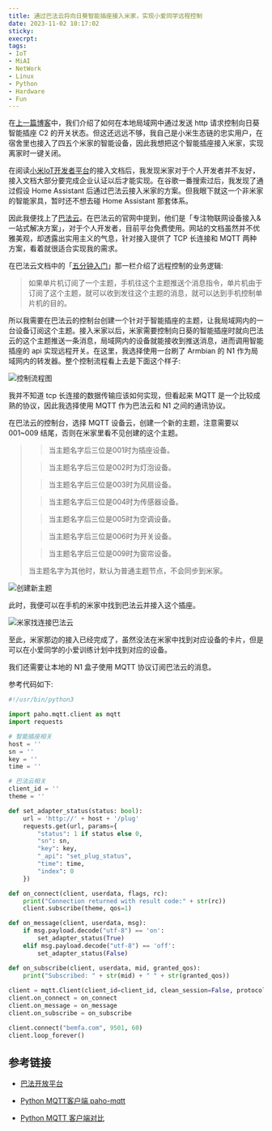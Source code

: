 ```yaml
---
title: 通过巴法云将向日葵智能插座接入米家，实现小爱同学远程控制
date: 2023-11-02 10:17:02
sticky:
execrpt:
tags:
- IoT
- MiAI
- NetWork
- Linux
- Python
- Hardware
- Fun
---
```


在[上一篇博客](/2023/11/01/unveiling-sunflower-smart-adapter-api-intercepting-utilizing-api-android-packet-sniffing/)中，我们介绍了如何在本地局域网中通过发送 http 请求控制向日葵智能插座 C2 的开关状态。但这还远远不够，我自己是小米生态链的忠实用户，在宿舍里也接入了四五个米家的智能设备，因此我想把这个智能插座接入米家，实现离家时一键关闭。

在阅读[小米IoT开发者平台](https://iot.mi.com/)的接入文档后，我发现米家对于个人开发者并不友好，接入文档大部分要完成企业认证以后才能实现。在谷歌一番搜索过后，我发现了通过假设 Home Assistant 后通过巴法云接入米家的方案。但我眼下就这一个非米家的智能家具，暂时还不想去碰 Home Assistant 那套体系。

因此我便找上了[巴法云](https://cloud.bemfa.com/)。在巴法云的官网中提到，他们是「专注物联网设备接入&一站式解决方案」，对于个人开发者，目前平台免费使用。网站的文档虽然并不优雅美观，却透露出实用主义的气息，针对接入提供了 TCP 长连接和 MQTT 两种方案，看着就很适合实现我的需求。

在巴法云文档中的「[五分钟入门](https://cloud.bemfa.com/docs/#/?id=_21-%e8%ae%a2%e9%98%85%e5%8f%91%e5%b8%83%e6%a8%a1%e5%bc%8f)」那一栏介绍了远程控制的业务逻辑:

> 如果单片机订阅了一个主题，手机往这个主题推送个消息指令，单片机由于订阅了这个主题，就可以收到发往这个主题的消息，就可以达到手机控制单片机的目的。

所以我需要在巴法云的控制台创建一个针对于智能插座的主题，让我局域网内的一台设备订阅这个主题。接入米家以后，米家需要控制向日葵的智能插座时就向巴法云的这个主题推送一条消息，局域网内的设备就能接收到推送消息，进而调用智能插座的 api 实现远程开关。在这里，我选择使用一台刷了 Armbian 的 N1 作为局域网内的转发器。整个控制流程看上去是下面这个样子:

![控制流程图](https://bu.dusays.com/2023/11/02/65430fbf56dee.png)

我并不知道 tcp 长连接的数据传输应该如何实现，但看起来 MQTT 是一个比较成熟的协议，因此我选择使用 MQTT 作为巴法云和 N1 之间的通讯协议。

在巴法云的控制台，选择 MQTT 设备云，创建一个新的主题，注意需要以 001~009 结尾，否则在米家里看不见创建的这个主题。

> > 当主题名字后三位是001时为插座设备。
>
> > 当主题名字后三位是002时为灯泡设备。
>
> > 当主题名字后三位是003时为风扇设备。
>
> > 当主题名字后三位是004时为传感器设备。
>
> > 当主题名字后三位是005时为空调设备。
>
> > 当主题名字后三位是006时为开关设备。
>
> > 当主题名字后三位是009时为窗帘设备。
>
> 当主题名字为其他时，默认为普通主题节点，不会同步到米家。

![创建新主题](https://bu.dusays.com/2023/11/02/654310bb3133b.png)

此时，我便可以在手机的米家中找到巴法云并接入这个插座。

![米家找连接巴法云](https://bu.dusays.com/2023/11/02/654312974e393.png)

至此，米家那边的接入已经完成了，虽然没法在米家中找到对应设备的卡片，但是可以在小爱同学的小爱训练计划中找到对应的设备。

我们还需要让本地的 N1 盒子使用 MQTT 协议订阅巴法云的消息。

参考代码如下:

```python
#!/usr/bin/python3

import paho.mqtt.client as mqtt
import requests

# 智能插座相关
host = ''
sn = ''
key = ''
time = ''

# 巴法云相关
client_id = ''
theme = ''

def set_adapter_status(status: bool):
    url = 'http://' + host + '/plug'
    requests.get(url, params={
        "status": 1 if status else 0,
        "sn": sn,
        "key": key,
        "_api": "set_plug_status",
        "time": time,
        "index": 0
    })

def on_connect(client, userdata, flags, rc):
    print("Connection returned with result code:" + str(rc))
	client.subscribe(theme, qos=1)

def on_message(client, userdata, msg):
    if msg.payload.decode("utf-8") == 'on':
        set_adapter_status(True)
    elif msg.payload.decode("utf-8") == 'off':
        set_adapter_status(False)

def on_subscribe(client, userdata, mid, granted_qos):
    print("Subscribed: " + str(mid) + " " + str(granted_qos))
    
client = mqtt.Client(client_id=client_id, clean_session=False, protocol=mqtt.MQTTv311)
client.on_connect = on_connect
client.on_message = on_message
client.on_subscribe = on_subscribe

client.connect("bemfa.com", 9501, 60)
client.loop_forever()
```

## 参考链接

- [巴法开放平台](https://cloud.bemfa.com/docs/#/)

- [Python MQTT客户端  paho-mqtt](https://www.cnblogs.com/Mickey-7/p/17402095.html)
- [Python MQTT 客户端对比](https://www.emqx.com/zh/blog/comparision-of-python-mqtt-client)

